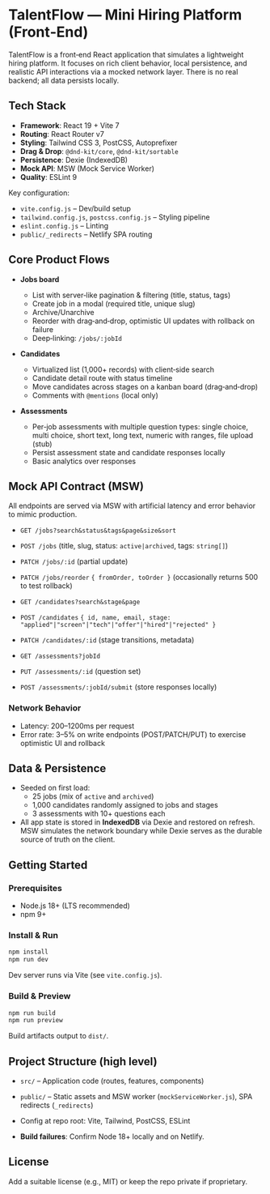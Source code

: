 # TalentFlow — Mini Hiring Platform (Front‑End)

TalentFlow is a front‑end React application that simulates a lightweight hiring platform. It focuses on rich client behavior, local persistence, and realistic API interactions via a mocked network layer. There is no real backend; all data persists locally.

## Tech Stack

- **Framework**: React 19 + Vite 7
- **Routing**: React Router v7
- **Styling**: Tailwind CSS 3, PostCSS, Autoprefixer
- **Drag & Drop**: `@dnd-kit/core`, `@dnd-kit/sortable`
- **Persistence**: Dexie (IndexedDB)
- **Mock API**: MSW (Mock Service Worker)
- **Quality**: ESLint 9

Key configuration:
- `vite.config.js` – Dev/build setup
- `tailwind.config.js`, `postcss.config.js` – Styling pipeline
- `eslint.config.js` – Linting
- `public/_redirects` – Netlify SPA routing

## Core Product Flows

- **Jobs board**
  - List with server‑like pagination & filtering (title, status, tags)
  - Create job in a modal (required title, unique slug)
  - Archive/Unarchive
  - Reorder with drag‑and‑drop, optimistic UI updates with rollback on failure
  - Deep‑linking: `/jobs/:jobId`

- **Candidates**
  - Virtualized list (1,000+ records) with client‑side search
  - Candidate detail route with status timeline
  - Move candidates across stages on a kanban board (drag‑and‑drop)
  - Comments with `@mentions` (local only)

- **Assessments**
  - Per‑job assessments with multiple question types: single choice, multi choice, short text, long text, numeric with ranges, file upload (stub)
  - Persist assessment state and candidate responses locally
  - Basic analytics over responses

## Mock API Contract (MSW)

All endpoints are served via MSW with artificial latency and error behavior to mimic production.

- `GET /jobs?search&status&tags&page&size&sort`
- `POST /jobs` (title, slug, status: `active|archived`, tags: `string[]`)
- `PATCH /jobs/:id` (partial update)
- `PATCH /jobs/reorder` `{ fromOrder, toOrder }` (occasionally returns 500 to test rollback)

- `GET /candidates?search&stage&page`
- `POST /candidates` `{ id, name, email, stage: "applied"|"screen"|"tech"|"offer"|"hired"|"rejected" }`
- `PATCH /candidates/:id` (stage transitions, metadata)

- `GET /assessments?jobId`
- `PUT /assessments/:id` (question set)
- `POST /assessments/:jobId/submit` (store responses locally)

### Network Behavior
- Latency: 200–1200ms per request
- Error rate: 3–5% on write endpoints (POST/PATCH/PUT) to exercise optimistic UI and rollback

## Data & Persistence

- Seeded on first load:
  - 25 jobs (mix of `active` and `archived`)
  - 1,000 candidates randomly assigned to jobs and stages
  - 3 assessments with 10+ questions each
- All app state is stored in **IndexedDB** via Dexie and restored on refresh. MSW simulates the network boundary while Dexie serves as the durable source of truth on the client.

## Getting Started

### Prerequisites
- Node.js 18+ (LTS recommended)
- npm 9+

### Install & Run
```bash
npm install
npm run dev
```
Dev server runs via Vite (see `vite.config.js`).

### Build & Preview
```bash
npm run build
npm run preview
```
Build artifacts output to `dist/`.


## Project Structure (high level)

- `src/` – Application code (routes, features, components)
- `public/` – Static assets and MSW worker (`mockServiceWorker.js`), SPA redirects (`_redirects`)
- Config at repo root: Vite, Tailwind, PostCSS, ESLint


- **Build failures**: Confirm Node 18+ locally and on Netlify.

## License

Add a suitable license (e.g., MIT) or keep the repo private if proprietary.
